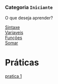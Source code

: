 ### Categoria `Iniciante`

O que deseja aprender?

[Sintaxe](/Csharp/Iniciante/Sintaxe/HomeSintaxe.md)<br>
[Variaveis](/Csharp/Iniciante/Basico/Conteudos/Variaveis.md)<br>
[Funções](/Csharp/Iniciante/Basico/Conteudos/funcoes.md)<br>
[Somar](Csharp/Iniciante/Basico/Conteudos/somas.md)<br>

# Práticas

[pratica 1](Csharp/Iniciante/Basico/Pratica/Pratica1.md)